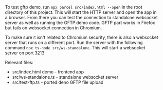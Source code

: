 
To test gftp demo, run `npx parcel src/index.html --open` in the root directory of this project. This will start the HTTP server and open the app in a browser.
From there you can test the connection to standalone websocket server as well as running the GFTP demo code.
GFTP part works in Firefox but fails on websocket connection in Chromium.

To make sure it isn't related to Chromium security, there is also a websocket server that runs on a different port.
Run the server with the following command `npx ts-node src/ws-standalone`. This will start a websocket server on port 3213

Relevant files:
- src/index.html demo - frontend app
- src/ws-standalone.ts - standalone websocket server
- src/test-ftp.ts - ported deno GFTP file upload


